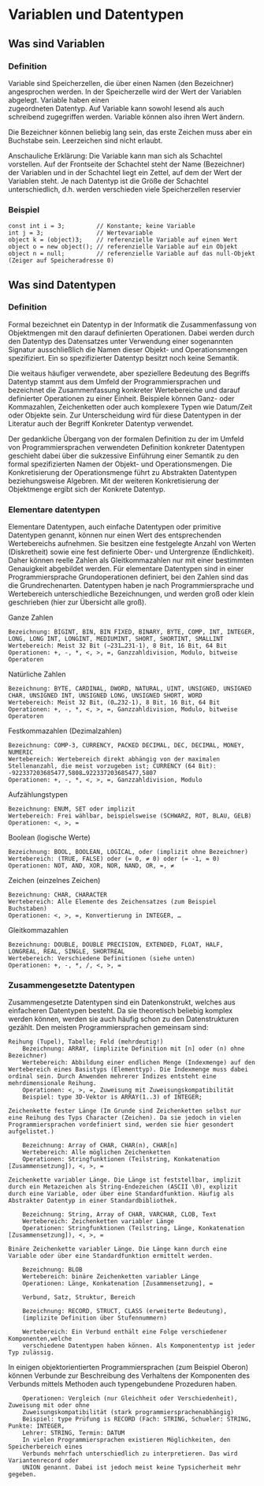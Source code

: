 # Variablen und Datentypen

## Was sind Variablen

### Definition

Variable sind Speicherzellen, die über einen Namen (den Bezeichner) angesprochen werden. In der Speicherzelle wird der Wert der Variablen abgelegt. Variable haben einen <br> zugeordneten Datentyp. Auf Variable kann sowohl lesend als auch schreibend zugegriffen werden. Variable können also ihren Wert ändern. <br>

Die Bezeichner können beliebig lang sein, das erste Zeichen muss aber ein Buchstabe sein. Leerzeichen sind nicht erlaubt. <br>

Anschauliche Erklärung:
Die Variable kann man sich als Schachtel vorstellen. Auf der Frontseite der Schachtel steht der Name (Bezeichner) der Variablen und in der Schachtel liegt ein Zettel, auf dem der Wert der Variablen steht. Je nach Datentyp ist die Größe der Schachtel unterschiedlich, d.h. werden verschieden viele Speicherzellen reservier <br>

### Beispiel

```
const int i = 3;         // Konstante; keine Variable
int j = 3;               // Wertevariable
object k = (object)3;    // referenzielle Variable auf einen Wert
object o = new object(); // referenzielle Variable auf ein Objekt
object n = null;         // referenzielle Variable auf das null-Objekt (Zeiger auf Speicheradresse 0)
```

## Was sind Datentypen 

### Definition 

Formal bezeichnet ein Datentyp in der Informatik die Zusammenfassung von Objektmengen mit den darauf definierten Operationen. Dabei werden durch den Datentyp des Datensatzes unter Verwendung einer sogenannten Signatur ausschließlich die Namen dieser Objekt- und Operationsmengen spezifiziert. Ein so spezifizierter Datentyp besitzt noch keine Semantik.

Die weitaus häufiger verwendete, aber speziellere Bedeutung des Begriffs Datentyp stammt aus dem Umfeld der Programmiersprachen und bezeichnet die Zusammenfassung konkreter Wertebereiche und darauf definierter Operationen zu einer Einheit. Beispiele können Ganz- oder Kommazahlen, Zeichenketten oder auch komplexere Typen wie Datum/Zeit oder Objekte sein. Zur Unterscheidung wird für diese Datentypen in der Literatur auch der Begriff Konkreter Datentyp verwendet.

Der gedankliche Übergang von der formalen Definition zu der im Umfeld von Programmiersprachen verwendeten Definition konkreter Datentypen geschieht dabei über die sukzessive Einführung einer Semantik zu den formal spezifizierten Namen der Objekt- und Operationsmengen. Die Konkretisierung der Operationsmenge führt zu Abstrakten Datentypen beziehungsweise Algebren. Mit der weiteren Konkretisierung der Objektmenge ergibt sich der Konkrete Datentyp.

### Elementare datentypen

Elementare Datentypen, auch einfache Datentypen oder primitive Datentypen genannt, können nur einen Wert des entsprechenden Wertebereichs aufnehmen. Sie besitzen eine festgelegte Anzahl von Werten (Diskretheit) sowie eine fest definierte Ober- und Untergrenze (Endlichkeit). Daher können reelle Zahlen als Gleitkommazahlen nur mit einer bestimmten Genauigkeit abgebildet werden. Für elementare Datentypen sind in einer Programmiersprache Grundoperationen definiert, bei den Zahlen sind das die Grundrechenarten. Datentypen haben je nach Programmiersprache und Wertebereich unterschiedliche Bezeichnungen, und werden groß oder klein geschrieben (hier zur Übersicht alle groß).

Ganze Zahlen

    Bezeichnung: BIGINT, BIN, BIN FIXED, BINARY, BYTE, COMP, INT, INTEGER, LONG, LONG INT, LONGINT, MEDIUMINT, SHORT, SHORTINT, SMALLINT
    Wertebereich: Meist 32 Bit (−231…231-1), 8 Bit, 16 Bit, 64 Bit
    Operationen: +, -, *, <, >, =, Ganzzahldivision, Modulo, bitweise Operatoren

Natürliche Zahlen

    Bezeichnung: BYTE, CARDINAL, DWORD, NATURAL, UINT, UNSIGNED, UNSIGNED CHAR, UNSIGNED INT, UNSIGNED LONG, UNSIGNED SHORT, WORD
    Wertebereich: Meist 32 Bit, (0…232-1), 8 Bit, 16 Bit, 64 Bit
    Operationen: +, -, *, <, >, =, Ganzzahldivision, Modulo, bitweise Operatoren

Festkommazahlen (Dezimalzahlen)

    Bezeichnung: COMP-3, CURRENCY, PACKED DECIMAL, DEC, DECIMAL, MONEY, NUMERIC
    Wertebereich: Wertebereich direkt abhängig von der maximalen Stellenanzahl, die meist vorzugeben ist; CURRENCY (64 Bit): -922337203685477,5808…922337203685477,5807
    Operationen: +, -, *, <, >, =, Ganzzahldivision, Modulo

Aufzählungstypen

    Bezeichnung: ENUM, SET oder implizit
    Wertebereich: Frei wählbar, beispielsweise (SCHWARZ, ROT, BLAU, GELB)
    Operationen: <, >, =

Boolean (logische Werte)

    Bezeichnung: BOOL, BOOLEAN, LOGICAL, oder (implizit ohne Bezeichner)
    Wertebereich: (TRUE, FALSE) oder (= 0, ≠ 0) oder (= -1, = 0)
    Operationen: NOT, AND, XOR, NOR, NAND, OR, =, ≠

Zeichen (einzelnes Zeichen)

    Bezeichnung: CHAR, CHARACTER
    Wertebereich: Alle Elemente des Zeichensatzes (zum Beispiel Buchstaben)
    Operationen: <, >, =, Konvertierung in INTEGER, …

Gleitkommazahlen

    Bezeichnung: DOUBLE, DOUBLE PRECISION, EXTENDED, FLOAT, HALF, LONGREAL, REAL, SINGLE, SHORTREAL
    Wertebereich: Verschiedene Definitionen (siehe unten)
    Operationen: +, -, *, /, <, >, =

### Zusammengesetzte Datentypen

Zusammengesetzte Datentypen sind ein Datenkonstrukt, welches aus einfacheren Datentypen besteht. Da sie theoretisch beliebig komplex werden können, werden sie auch häufig schon zu den Datenstrukturen gezählt. Den meisten Programmiersprachen gemeinsam sind:

    Reihung (Tupel), Tabelle; Feld (mehrdeutig!)
        Bezeichnung: ARRAY, (implizite Definition mit [n] oder (n) ohne Bezeichner)
        Wertebereich: Abbildung einer endlichen Menge (Indexmenge) auf den Wertebereich eines Basistyps (Elementtyp). Die Indexmenge muss dabei ordinal sein. Durch Anwenden mehrerer Indizes entsteht eine mehrdimensionale Reihung.
        Operationen: <, >, =, Zuweisung mit Zuweisungskompatibilität
        Beispiel: type 3D-Vektor is ARRAY(1..3) of INTEGER; 

    Zeichenkette fester Länge (Im Grunde sind Zeichenketten selbst nur eine Reihung des Typs Character (Zeichen). Da sie jedoch in vielen Programmiersprachen vordefiniert sind, werden sie hier gesondert aufgelistet.)

        Bezeichnung: Array of CHAR, CHAR(n), CHAR[n]
        Wertebereich: Alle möglichen Zeichenketten
        Operationen: Stringfunktionen (Teilstring, Konkatenation [Zusammensetzung]), <, >, =

    Zeichenkette variabler Länge. Die Länge ist feststellbar, implizit durch ein Metazeichen als String-Endezeichen (ASCII \0), explizit durch eine Variable, oder über eine Standardfunktion. Häufig als Abstrakter Datentyp in einer Standardbibliothek.

        Bezeichnung: String, Array of CHAR, VARCHAR, CLOB, Text
        Wertebereich: Zeichenketten variabler Länge
        Operationen: Stringfunktionen (Teilstring, Länge, Konkatenation [Zusammensetzung]), <, >, =

    Binäre Zeichenkette variabler Länge. Die Länge kann durch eine Variable oder über eine Standardfunktion ermittelt werden.

        Bezeichnung: BLOB
        Wertebereich: binäre Zeichenketten variabler Länge
        Operationen: Länge, Konkatenation [Zusammensetzung], =
    
        Verbund, Satz, Struktur, Bereich

        Bezeichnung: RECORD, STRUCT, CLASS (erweiterte Bedeutung), 
        (implizite Definition über Stufennummern)

        Wertebereich: Ein Verbund enthält eine Folge verschiedener Komponenten,welche 
        verschiedene Datentypen haben können. Als Komponententyp ist jeder Typ zulässig.

In einigen objektorientierten Programmiersprachen (zum Beispiel Oberon) können Verbunde zur Beschreibung des Verhaltens der Komponenten des Verbunds mittels Methoden auch typengebundene Prozeduren haben.

        Operationen: Vergleich (nur Gleichheit oder Verschiedenheit), Zuweisung mit oder ohne 
        Zuweisungskompatibilität (stark programmiersprachenabhängig)
        Beispiel: type Prüfung is RECORD (Fach: STRING, Schueler: STRING, Punkte: INTEGER, 
        Lehrer: STRING, Termin: DATUM
        In vielen Programmiersprachen existieren Möglichkeiten, den Speicherbereich eines 
        Verbunds mehrfach unterschiedlich zu interpretieren. Das wird Variantenrecord oder 
        UNION genannt. Dabei ist jedoch meist keine Typsicherheit mehr gegeben.
